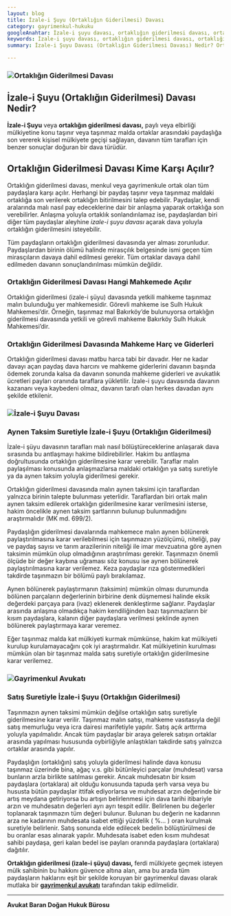 ```yaml
---
layout: blog
title: İzale-i Şuyu (Ortaklığın Giderilmesi) Davası
category: gayrimenkul-hukuku
googleAnahtar: İzale-i şuyu davası, ortaklığın giderilmesi davası, ortaklığın satış veya aynen taksim suretiyle giderilmesi gayrimenkul avukatı, bakırköy avukat, istanbul avukat, hukuk bürosu
keywords: İzale-i şuyu davası, ortaklığın giderilmesi davası, ortaklığın satış veya aynen taksim suretiyle giderilmesi gayrimenkul avukatı, bakırköy avukat, ataköy avukat, istanbul avukat, hukuk bürosu
summary: İzale-i Şuyu Davası (Ortaklığın Giderilmesi Davası) Nedir? Ortaklığın Giderilmesi Davası Kime Karşı Açılır? Yetkili ve Görevli Mahkeme, İzale-i Şuyu Davası Mahkeme Harç ve Giderleri, Aynen Taksim ve Satış Suretiyle İzale-i Şuyu

---
```


### ![Ortaklığın Giderilmesi Davası](https://camo.githubusercontent.com/656b882df745342d569da382f677ecba18851942/687474703a2f2f692e68697a6c69726573696d2e636f6d2f385a346b71572e6a7067 "İzale-i Şuyu Davası")


## İzale-i Şuyu (Ortaklığın Giderilmesi) Davası Nedir?

**İzale-i  Şuyu** veya **ortaklığın giderilmesi davası,** paylı veya elbirliği mülkiyetine konu taşınır veya taşınmaz malda ortaklar arasındaki paydaşlığa son vererek kişisel mülkiyete geçişi sağlayan,  davanın tüm tarafları için benzer sonuçlar doğuran bir dava türüdür.

## Ortaklığın Giderilmesi Davası Kime Karşı Açılır?

Ortaklığın giderilmesi davası,  menkul veya gayrimenkule ortak olan tüm paydaşlara karşı açılır. Herhangi bir paydaş taşınır veya taşınmaz maldaki ortaklığa son verilerek ortaklığın bitirilmesini talep edebilir. Paydaşlar, kendi aralarında malı nasıl pay edeceklerine dair bir anlaşma yaparak ortaklığa son verebilirler.  Anlaşma yoluyla ortaklık sonlandırılamaz ise, paydaşlardan biri diğer tüm paydaşlar aleyhine *izale-i şuyu davası* açarak dava yoluyla ortaklığın giderilmesini isteyebilir.

Tüm paydaşların ortaklığın giderilmesi davasında yer alması zorunludur. Paydaşlardan birinin ölümü halinde mirasçılık belgesinde ismi geçen tüm mirasçıların davaya dahil edilmesi gerekir.  Tüm ortaklar davaya dahil edilmeden davanın sonuçlandırılması mümkün değildir.



### Ortaklığın Giderilmesi Davası Hangi Mahkemede Açılır

Ortaklığın giderilmesi (izale-i şüyu) davasında yetkili mahkeme taşınmaz malın bulunduğu yer mahkemesidir. Görevli mahkeme ise Sulh Hukuk Mahkemesi’dir. Örneğin, taşınmaz mal Bakırköy’de bulunuyorsa ortaklığın giderilmesi davasında yetkili ve görevli mahkeme Bakırköy Sulh Hukuk Mahkemesi’dir.

### Ortaklığın Giderilmesi Davasında Mahkeme Harç  ve Giderleri

Ortaklığın giderilmesi davası matbu harca tabi bir davadır.  Her ne kadar davayı açan paydaş dava harcını ve mahkeme giderlerini davanın başında ödemek zorunda kalsa da davanın sonunda mahkeme giderleri ve avukatlık ücretleri payları oranında taraflara yükletilir. İzale-i şuyu davasında davanın kazananı veya kaybedeni olmaz, davanın tarafı olan herkes davadan aynı şekilde etkilenir.

### ![İzale-i Şuyu Davası](https://camo.githubusercontent.com/ea0e3e5ef8605311bfe2012fdbc467e4492d5007/687474703a2f2f692e68697a6c69726573696d2e636f6d2f6f33444150512e6a7067 "Ortaklığın Giderilmesi Davası")


### Aynen Taksim  Suretiyle İzale-i Şuyu (Ortaklığın Giderilmesi)

İzale-i şüyu davasının tarafları malı nasıl bölüştüreceklerine anlaşarak dava sırasında bu antlaşmayı hakime bildirebilirler. Hakim bu antlaşma doğrultusunda ortaklığın giderilmesine karar verebilir. Taraflar malın paylaşılması konusunda anlaşmazlarsa maldaki ortaklığın ya satış suretiyle ya da aynen taksim yoluyla giderilmesi gerekir.

Ortaklığın giderilmesi davasında malın aynen taksimi için taraflardan yalnızca birinin talepte bulunması yeterlidir. Taraflardan biri ortak malın aynen taksim edilerek ortaklığın giderilmesine karar verilmesini isterse, hakim öncelikle aynen taksim şartlarının bulunup bulunmadığını araştırmalıdır (MK md. 699/2).

Paydaşlığın giderilmesi davalarında mahkemece malın aynen bölünerek paylaştırılmasına karar verilebilmesi için taşınmazın yüzölçümü, niteliği, pay ve paydaş sayısı ve tarım arazilerinin niteliği ile imar mevzuatına göre aynen taksimin mümkün olup olmadığının araştırılması gerekir. Taşınmazın önemli ölçüde bir değer kaybına uğraması söz konusu ise aynen bölünerek paylaştırılmasına karar verilemez. Keza paydaşlar rıza göstermedikleri takdirde taşınmazın bir bölümü paylı bırakılamaz.

Aynen bölünerek paylaştırmanın (taksimin) mümkün olması durumunda bölünen parçaların değerlerinin birbirine denk düşmemesi halinde eksik değerdeki parçaya para (ivaz) eklenerek denkleştirme sağlanır. Paydaşlar arasında anlaşma olmadıkça hakim kendiliğinden bazı taşınmazların bir kısım paydaşlara, kalanın diğer paydaşlara verilmesi şeklinde aynen bölünerek paylaştırmaya karar veremez.

Eğer taşınmaz malda kat mülkiyeti kurmak mümkünse, hakim kat mülkiyeti kurulup kurulamayacağını çok iyi araştırmalıdır. Kat mülkiyetinin kurulması mümkün olan bir taşınmaz malda satış suretiyle ortaklığın giderilmesine karar verilemez.

### ![Gayrimenkul Avukatı](https://camo.githubusercontent.com/87789343f92889a7978ea6774fe2bf9569cfedb1/687474703a2f2f692e68697a6c69726573696d2e636f6d2f506b4c3533372e6a7067 "Gayrimenkul Avukatı")

### Satış Suretiyle İzale-i Şuyu (Ortaklığın Giderilmesi)

Taşınmazın aynen taksimi mümkün değilse ortaklığın satış suretiyle giderilmesine karar verilir. Taşınmaz malın satışı, mahkeme vasıtasıyla değil satış memurluğu veya icra dairesi marifetiyle yapılır. Satış açık arttırma yoluyla yapılmalıdır. Ancak tüm paydaşlar bir araya gelerek satışın ortaklar arasında yapılması hususunda oybirliğiyle anlaştıkları takdirde satış yalnızca ortaklar arasında yapılır.

Paydaşlığın (ortaklığın) satış yoluyla giderilmesi halinde dava konusu taşınmaz üzerinde bina, ağaç v.s. gibi bütünleyici parçalar (muhdesat) varsa bunların arzla birlikte satılması gerekir. Ancak muhdesatın bir kısım paydaşlara (ortaklara) ait olduğu konusunda tapuda şerh varsa veya bu hususta bütün paydaşlar ittifak ediyorlarsa ve muhdesat arzın değerinde bir artış meydana getiriyorsa bu artışın belirlenmesi için dava tarihi itibariyle arzın ve muhdesatın değerleri ayrı ayrı tespit edilir. Belirlenen bu değerler toplanarak taşınmazın tüm değeri bulunur. Bulunan bu değerin ne kadarının arza ne kadarının muhdesata isabet ettiği yüzdelik ( %... ) oran kurulmak suretiyle belirlenir. Satış sonunda elde edilecek bedelin bölüştürülmesi de bu oranlar esas alınarak yapılır. Muhdesata isabet eden kısım muhdesat sahibi paydaşa, geri kalan bedel ise payları oranında paydaşlara (ortaklara) dağıtılır.

**Ortaklığın giderilmesi (izale-i şüyu) davası,** ferdi mülkiyete geçmek isteyen mülk sahibinin bu hakkını güvence altına alan, ama bu arada tüm paydaşların haklarını eşit bir şekilde koruyan bir gayrimenkul davası olarak mutlaka bir [**gayrimenkul avukatı**](https://barandogan.av.tr/blog/gayrimenkul-hukuku/gayrimenkul-avukati-istanbul.html) tarafından takip edilmelidir.

______________________________________________________________________________________________________________________________________

**Avukat Baran Doğan Hukuk Bürosu**

